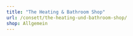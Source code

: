 ```yaml
---
title: "The Heating & Bathroom Shop"
url: /consett/the-heating-und-bathroom-shop/
shop: Allgemein
---
```

